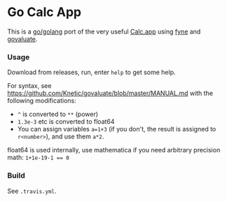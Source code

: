 # Go Calc App
This is a [go/golang](https://golang.org) port of the very useful [Calc.app](https://apps.micw.org) using [fyne](https://github.com/fyne-io/fyne) and [govaluate](https://github.com/Knetic/govaluate).

### Usage
Download from releases, run, enter `help` to get some help.

For syntax, see https://github.com/Knetic/govaluate/blob/master/MANUAL.md with the following modifications:

  * `^` is converted to `**` (power)
  * `1.3e-3` etc is converted to float64
  * You can assign variables `a=1+3` (if you don't, the result is assigned to `r<number>`), and use them `a*2`.

float64 is used internally, use mathematica if you need arbitrary precision math: `1+1e-19-1 == 0`

### Build
See `.travis.yml`.
